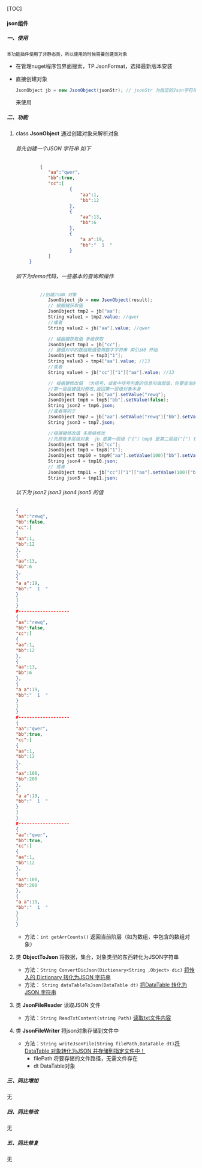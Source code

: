 [TOC]

#### json组件

##### 一、使用

	本功能插件使用了非静态类，所以使用的时候需要创建类对象

- 在管理nuget程序包界面搜索，TP.JsonFormat，选择最新版本安装

- 直接创建对象

  ```c#
  JsonObject jb = new JsonObject(jsonStr); // jsonStr 为指定的Json字符串
  ```

  来使用

##### 二、功能

1. class  **JsonObject**
   通过创建对象来解析对象

   ###### 首先创建一个JSON 字符串  如下

   ```json
         	{
               "aa":"qwer",
               "bb":true,
               "cc":[
                       {
                           "aa":1,
                           "bb":12
                       },
                       {
                           "aa":13,
                           "bb":6
                       },
                       {
                           "a a":19,
                           "bb":"  1  "
                       }
               ]
       	}
   ```

   ###### 如下为demo代码，一些基本的查询和操作

   ```c#
   			//创建JSON 对象
               JsonObject jb = new JsonObject(result);
               // 根据键获取值
               JsonObject tmp2 = jb["aa"];
               String value1 = tmp2.value; //qwer
               //或者
               String value2 = jb["aa"].value; //qwer
   
               // 根据键获取值 多级获取
               JsonObject tmp3 = jb["cc"];
               // 键值对中的数组取值使用数字字符串 索引从0 开始
               JsonObject tmp4 = tmp3["1"]; 
               String value3 = tmp4["aa"].value; //13
               //或者
               String value4 = jb["cc"]["1"]["aa"].value; //13
   
               // 根据键修改值 （大括号，或者中括号包裹的信息叫做层级，你要查询的键值对，距最外层有几个括号就事第几层级）
               //第一层级键值对修改,返回第一层级对象本身
               JsonObject tmp5 = jb["aa"].setValue("rewq");
               JsonObject tmp6 = tmp5["bb"].setValue(false);
               String json2 = tmp6.json;
               //或者等同于
               JsonObject tmp7 = jb["aa"].setValue("rewq")["bb"].setValue(false);
               String json3 = tmp7.json;
   
               //根据键修改值 多层级修改
               //先获取多层级对象  jb 是第一层级（"{"）tmp8 是第二层级("[") tmp9 是第三层级("{")
               JsonObject tmp8 = jb["cc"];
               JsonObject tmp9 = tmp8["1"];
               JsonObject tmp10 = tmp9["aa"].setValue(100)["bb"].setValue(200);
               String json4 = tmp10.json;
               // 或者  
               JsonObject tmp11 = jb["cc"]["1"]["aa"].setValue(100)["bb"].setValue(200);
               String json5 = tmp11.json;
   ```

   ###### 以下为 json2  json3 json4 json5 的值

   ```json
   {
   "aa":"rewq",
   "bb":false,
   "cc":[
   {
   "aa":1,
   "bb":12
   },
   {
   "aa":13,
   "bb":6
   },
   {
   "a a":19,
   "bb":"  1  "
   }
   ]
   }
   #-------------------
   {
   "aa":"rewq",
   "bb":false,
   "cc":[
   {
   "aa":1,
   "bb":12
   },
   {
   "aa":13,
   "bb":6
   },
   {
   "a a":19,
   "bb":"  1  "
   }
   ]
   }
   #-------------------
   {
   "aa":"qwer",
   "bb":true,
   "cc":[
   {
   "aa":1,
   "bb":12
   },
   {
   "aa":100,
   "bb":200
   },
   {
   "a a":19,
   "bb":"  1  "
   }
   ]
   }
   #-------------------
   {
   "aa":"qwer",
   "bb":true,
   "cc":[
   {
   "aa":1,
   "bb":12
   },
   {
   "aa":100,
   "bb":200
   },
   {
   "a a":19,
   "bb":"  1  "
   }
   ]
   }
   ```

   - 方法：`int getArrCounts()` 返回当前阶层（如为数组，中包含的数组对象）

2. 类 **ObjectToJson**  将数据，集合，对象类型的东西转化为JSON字符串

   - 方法：`String ConvertDicJson(Dictionary<String ,Object> dic)` <u>将传入的 Dictionary  转化为JSON 字符串</u>
   - 方法： `String dataTableToJson(DataTable dt)` <u>将DataTable 转化为 JSON 字符串</u> 

3. 类 **JsonFileReader** 读取JSON 文件

   - 方法：`String ReadTxtContent(string Path)`	<u>读取txt文件内容</u>

4. 类 **JsonFileWriter** 将json对象存储到文件中

   - 方法：`String writeJsonFile(String filePath,DataTable dt)`<u>将DataTable 对象转化为JSON 并存储到指定文件中！</u>
     - filePath 将要存储的文件路径，无需文件存在
     - dt DataTable对象


##### 三、同比增加

无

##### 四、同比修改

无

##### 五、同比修复

无